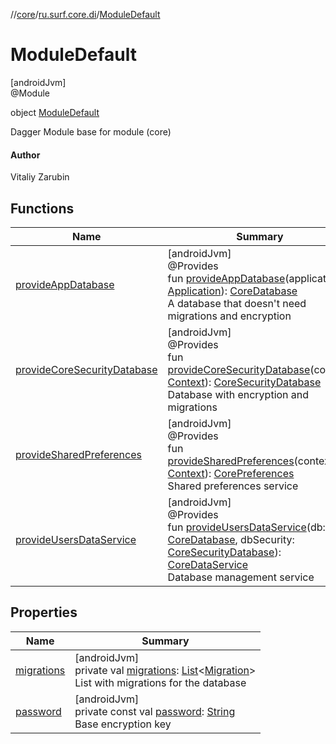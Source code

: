 //[core](../../../index.md)/[ru.surf.core.di](../index.md)/[ModuleDefault](index.md)

# ModuleDefault

[androidJvm]\
@Module

object [ModuleDefault](index.md)

Dagger Module base for module (core)

#### Author

Vitaliy Zarubin

## Functions

| Name | Summary |
|---|---|
| [provideAppDatabase](provide-app-database.md) | [androidJvm]<br>@Provides<br>fun [provideAppDatabase](provide-app-database.md)(application: [Application](https://developer.android.com/reference/kotlin/android/app/Application.html)): [CoreDatabase](../../ru.surf.core.base/-core-database/index.md)<br>A database that doesn't need migrations and encryption |
| [provideCoreSecurityDatabase](provide-core-security-database.md) | [androidJvm]<br>@Provides<br>fun [provideCoreSecurityDatabase](provide-core-security-database.md)(context: [Context](https://developer.android.com/reference/kotlin/android/content/Context.html)): [CoreSecurityDatabase](../../ru.surf.core.base/-core-security-database/index.md)<br>Database with encryption and migrations |
| [provideSharedPreferences](provide-shared-preferences.md) | [androidJvm]<br>@Provides<br>fun [provideSharedPreferences](provide-shared-preferences.md)(context: [Context](https://developer.android.com/reference/kotlin/android/content/Context.html)): [CorePreferences](../../ru.surf.core.data.preferences/-core-preferences/index.md)<br>Shared preferences service |
| [provideUsersDataService](provide-users-data-service.md) | [androidJvm]<br>@Provides<br>fun [provideUsersDataService](provide-users-data-service.md)(db: [CoreDatabase](../../ru.surf.core.base/-core-database/index.md), dbSecurity: [CoreSecurityDatabase](../../ru.surf.core.base/-core-security-database/index.md)): [CoreDataService](../../ru.surf.core.services.dataService/-core-data-service/index.md)<br>Database management service |

## Properties

| Name | Summary |
|---|---|
| [migrations](migrations.md) | [androidJvm]<br>private val [migrations](migrations.md): [List](https://kotlinlang.org/api/latest/jvm/stdlib/kotlin.collections/-list/index.html)&lt;[Migration](https://developer.android.com/reference/kotlin/androidx/room/migration/Migration.html)&gt;<br>List with migrations for the database |
| [password](password.md) | [androidJvm]<br>private const val [password](password.md): [String](https://kotlinlang.org/api/latest/jvm/stdlib/kotlin/-string/index.html)<br>Base encryption key |
